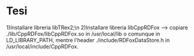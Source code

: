 # Tesi

1)Installare libreria libTRex2;\n
2)Installare libreria libCppRDFox --> copiare ./lib/CppRDFox/libCppRDFox.so in /usr/local/lib o comunque in LD_LIBRARY_PATH, mentre l'header ./include/RDFoxDataStore.h in /usr/local/include/CppRDFox.